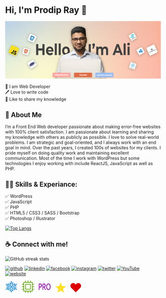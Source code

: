 # Hi, I'm Prodip Ray 👋

![👑 I am Web Developer</br>🖊️ Love to write code</br>🎤 Like to share my knowledge](https://github.com/shovoalways/shovoalways/raw/main/img/bg.jpg?raw=true)

👑 I am Web Developer<br>
🖊️ Love to write code<br>
🎤 Like to share my knowledge

## 🚀 About Me

I’m a Front End Web developer passionate about making error-free websites with 100% client satisfaction. I am passionate about learning and sharing my knowledge with others as publicly as possible. I love to solve real-world problems. I am strategic and goal-oriented, and I always work with an end goal in mind. Over the past years, I created 100s of websites for my clients. I pride myself on doing quality work and maintaining excellent communication. Most of the time I work with WordPress but some technologies I enjoy working with include ReactJS, JavaScript as well as PHP.

## 👨‍💻 Skills & Experiance:
 ✅ WordPress<br>
 ✅ JavaScript<br>
 ✅ PHP<br>
 ✅ HTML5 / CSS3 / SASS / Bootstrap<br>
 ✅ Photoshop / Illustrator

[![Top Langs](https://github-readme-stats.vercel.app/api/top-langs/?username=prodipalways)](https://github.com/anuraghazra/github-readme-stats)

## ☕ Connect with me!

![GitHub streak stats](https://streak-stats.demolab.com/?user=prodipalways)  


[<img src='https://cdn.jsdelivr.net/npm/simple-icons@3.0.1/icons/github.svg' alt='github' height='40'>](https://github.com/prodipalways)  [<img src='https://cdn.jsdelivr.net/npm/simple-icons@3.0.1/icons/linkedin.svg' alt='linkedin' height='40'>](https://www.linkedin.com/in/prodipalways/)  [<img src='https://cdn.jsdelivr.net/npm/simple-icons@3.0.1/icons/facebook.svg' alt='facebook' height='40'>](https://www.facebook.com/prodipalways)  [<img src='https://cdn.jsdelivr.net/npm/simple-icons@3.0.1/icons/instagram.svg' alt='instagram' height='40'>](https://www.instagram.com/prodipalways/)  [<img src='https://cdn.jsdelivr.net/npm/simple-icons@3.0.1/icons/twitter.svg' alt='twitter' height='40'>](https://twitter.com/prodipalways)  [<img src='https://cdn.jsdelivr.net/npm/simple-icons@3.0.1/icons/youtube.svg' alt='YouTube' height='40'>](https://www.youtube.com/channel/prodipalways)  [<img src='https://cdn.jsdelivr.net/npm/simple-icons@3.0.1/icons/icloud.svg' alt='website' height='40'>](prodipalways)  

<a href='https://archiveprogram.github.com/'><img src='https://raw.githubusercontent.com/acervenky/animated-github-badges/master/assets/acbadge.gif' width='40' height='40'></a> <a href='https://docs.github.com/en/developers'><img src='https://raw.githubusercontent.com/acervenky/animated-github-badges/master/assets/devbadge.gif' width='40' height='40'></a> <a href='https://github.com/pricing'><img src='https://raw.githubusercontent.com/acervenky/animated-github-badges/master/assets/pro.gif' width='40' height='40'></a> <a href='https://stars.github.com/'><img src='https://raw.githubusercontent.com/acervenky/animated-github-badges/master/assets/starbadge.gif' width='35' height='35'></a> <a href='https://docs.github.com/en/github/supporting-the-open-source-community-with-github-sponsors'><img src='https://raw.githubusercontent.com/acervenky/animated-github-badges/master/assets/sponsorbadge.gif' width='35' height='35'></a> 

